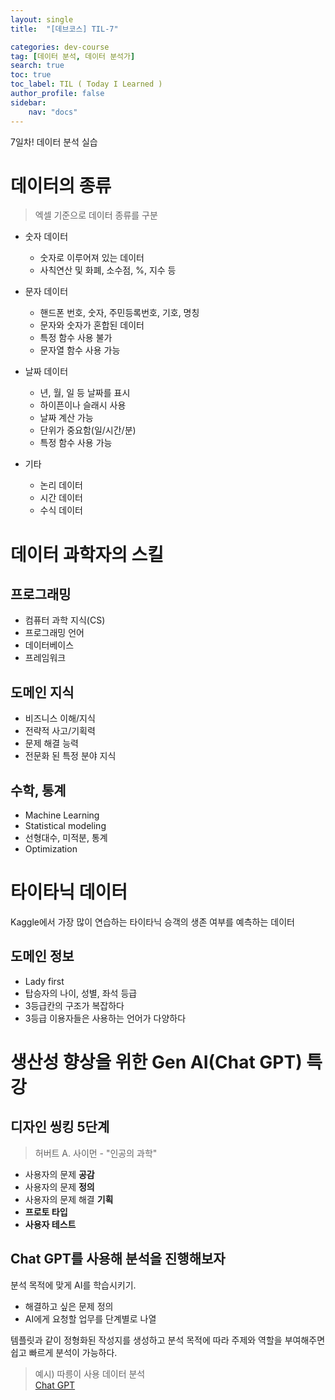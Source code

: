 ```yaml
---
layout: single
title:  "[데브코스] TIL-7"

categories: dev-course
tag: [데이터 분석, 데이터 분석가]
search: true
toc: true
toc_label: TIL ( Today I Learned )
author_profile: false
sidebar:
    nav: "docs"
---
```

7일차!
데이터 분석 실습

# 데이터의 종류
> 엑셀 기준으로 데이터 종류를 구분

- 숫자 데이터
    - 숫자로 이루어져 있는 데이터
    - 사칙연산 및 화폐, 소수점, %, 지수 등

- 문자 데이터
    - 핸드폰 번호, 숫자, 주민등록번호, 기호, 명칭
    - 문자와 숫자가 혼합된 데이터
    - 특정 함수 사용 불가
    - 문자열 함수 사용 가능

- 날짜 데이터
    - 년, 월, 일 등 날짜를 표시
    - 하이픈이나 슬래시 사용
    - 날짜 계산 가능
    - 단위가 중요함(일/시간/분)
    - 특정 함수 사용 가능

- 기타
    - 논리 데이터
    - 시간 데이터
    - 수식 데이터

# 데이터 과학자의 스킬
## 프로그래밍
- 컴퓨터 과학 지식(CS)
- 프로그래밍 언어
- 데이터베이스
- 프레임워크

## 도메인 지식
- 비즈니스 이해/지식
- 전략적 사고/기획력
- 문제 해결 능력
- 전문화 된 특정 분야 지식

## 수학, 통계
- Machine Learning
- Statistical modeling
- 선형대수, 미적분, 통계
- Optimization

# 타이타닉 데이터
Kaggle에서 가장 많이 연습하는 타이타닉 승객의 생존 여부를 예측하는 데이터

## 도메인 정보
- Lady first
- 탑승자의 나이, 성별, 좌석 등급
- 3등급칸의 구조가 복잡하다
- 3등급 이용자들은 사용하는 언어가 다양하다  

# 생산성 향상을 위한 Gen AI(Chat GPT) 특강

## 디자인 씽킹 5단계
> 허버트 A. 사이먼 - "인공의 과학"
- 사용자의 문제 **공감**
- 사용자의 문제 **정의**
- 사용자의 문제 해결 **기획**
- **프로토 타입**
- **사용자 테스트**

## Chat GPT를 사용해 분석을 진행해보자
분석 목적에 맞게 AI를 학습시키기.

- 해결하고 싶은 문제 정의
- AI에게 요청할 업무를 단계별로 나열

템플릿과 같이 정형화된 작성지를 생성하고 분석 목적에 따라 주제와 역할을 부여해주면 쉽고 빠르게 분석이 가능하다.  
>예시) 따릉이 사용 데이터 분석  
> [Chat GPT](https://chat.openai.com/share/be9d7eae-ce31-4d71-b783-5d9c5de31142,"예시")